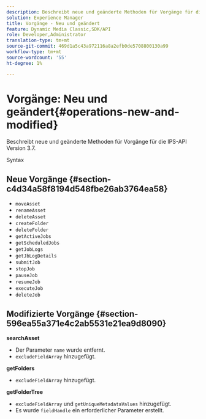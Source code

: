 ```yaml
---
description: Beschreibt neue und geänderte Methoden für Vorgänge für die IPS-API Version 3.7.
solution: Experience Manager
title: Vorgänge - Neu und geändert
feature: Dynamic Media Classic,SDK/API
role: Developer,Administrator
translation-type: tm+mt
source-git-commit: 469d1a5c43a972116a8a2efb0de5708800130a99
workflow-type: tm+mt
source-wordcount: '55'
ht-degree: 1%

---
```



# Vorgänge: Neu und geändert{#operations-new-and-modified}

Beschreibt neue und geänderte Methoden für Vorgänge für die IPS-API Version 3.7.

Syntax

## Neue Vorgänge {#section-c4d34a58f8194d548fbe26ab3764ea58}

* `moveAsset`
* `renameAsset`
* `deleteAsset`
* `createFolder`
* `deleteFolder`
* `getActiveJobs`
* `getScheduledJobs`
* `getJobLogs`
* `getJbLogDetails`
* `submitJob`
* `stopJob`
* `pauseJob`
* `resumeJob`
* `executeJob`
* `deleteJob`

## Modifizierte Vorgänge {#section-596ea55a371e4c2ab5531e21ea9d8090}

**searchAsset**

* Der Parameter `name` wurde entfernt.
* `excludeFieldArray` hinzugefügt.

**getFolders**

* `excludeFieldArray` hinzugefügt.

**getFolderTree**

* `excludeFieldArray` und `getUniqueMetadataValues` hinzugefügt.
* Es wurde `fieldHandle` ein erforderlicher Parameter erstellt.

